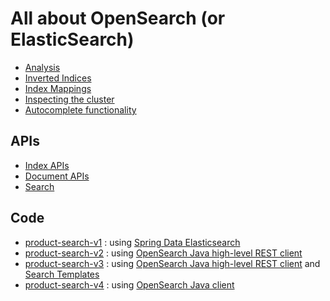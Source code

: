 # All about OpenSearch (or ElasticSearch)

- [Analysis](notes/analysis.md)
- [Inverted Indices](notes/inverted-indices.md)
- [Index Mappings](notes/mapping.md)
- [Inspecting the cluster](notes/inspecting-the-cluster.md)
- [Autocomplete functionality](notes/opensearch-autocomplete-functionality.md)

## APIs

- [Index APIs](notes/apis/index-apis.md)
- [Document APIs](notes/apis/document-apis.md)
- [Search](notes/apis/search.md)

## Code

- [product-search-v1](code/product-search-v1) : using [Spring Data Elasticsearch](https://spring.io/projects/spring-data-elasticsearch)
- [product-search-v2](code/product-search-v2) : using [OpenSearch Java high-level REST client](https://opensearch.org/docs/latest/clients/java-rest-high-level/)
- [product-search-v3](code/product-search-v3) : using [OpenSearch Java high-level REST client](https://opensearch.org/docs/1.3/clients/java-rest-high-level/) and [Search Templates](https://opensearch.org/docs/1.3/opensearch/search-template/)
- [product-search-v4](code/product-search-v4) : using [OpenSearch Java client](https://opensearch.org/docs/latest/clients/java/)

